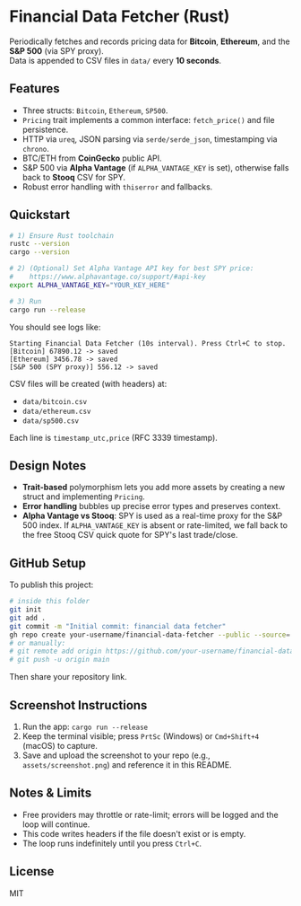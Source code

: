 # Financial Data Fetcher (Rust)

Periodically fetches and records pricing data for **Bitcoin**, **Ethereum**, and the **S&P 500** (via SPY proxy).  
Data is appended to CSV files in `data/` every **10 seconds**.

## Features
- Three structs: `Bitcoin`, `Ethereum`, `SP500`.
- `Pricing` trait implements a common interface: `fetch_price()` and file persistence.
- HTTP via `ureq`, JSON parsing via `serde/serde_json`, timestamping via `chrono`.
- BTC/ETH from **CoinGecko** public API.
- S&P 500 via **Alpha Vantage** (if `ALPHA_VANTAGE_KEY` is set), otherwise falls back to **Stooq** CSV for SPY.
- Robust error handling with `thiserror` and fallbacks.

## Quickstart

```bash
# 1) Ensure Rust toolchain
rustc --version
cargo --version

# 2) (Optional) Set Alpha Vantage API key for best SPY price:
#    https://www.alphavantage.co/support/#api-key
export ALPHA_VANTAGE_KEY="YOUR_KEY_HERE"

# 3) Run
cargo run --release
```

You should see logs like:

```
Starting Financial Data Fetcher (10s interval). Press Ctrl+C to stop.
[Bitcoin] 67890.12 -> saved
[Ethereum] 3456.78 -> saved
[S&P 500 (SPY proxy)] 556.12 -> saved
```

CSV files will be created (with headers) at:
- `data/bitcoin.csv`
- `data/ethereum.csv`
- `data/sp500.csv`

Each line is `timestamp_utc,price` (RFC 3339 timestamp).

## Design Notes

- **Trait-based** polymorphism lets you add more assets by creating a new struct and implementing `Pricing`.
- **Error handling** bubbles up precise error types and preserves context.
- **Alpha Vantage vs Stooq**: SPY is used as a real-time proxy for the S&P 500 index. If `ALPHA_VANTAGE_KEY` is
  absent or rate-limited, we fall back to the free Stooq CSV quick quote for SPY's last trade/close.

## GitHub Setup

To publish this project:

```bash
# inside this folder
git init
git add .
git commit -m "Initial commit: financial data fetcher"
gh repo create your-username/financial-data-fetcher --public --source=. --remote=origin --push
# or manually:
# git remote add origin https://github.com/your-username/financial-data-fetcher.git
# git push -u origin main
```

Then share your repository link.

## Screenshot Instructions

1. Run the app: `cargo run --release`
2. Keep the terminal visible; press `PrtSc` (Windows) or `Cmd+Shift+4` (macOS) to capture.
3. Save and upload the screenshot to your repo (e.g., `assets/screenshot.png`) and reference it in this README.

## Notes & Limits

- Free providers may throttle or rate-limit; errors will be logged and the loop will continue.
- This code writes headers if the file doesn't exist or is empty.
- The loop runs indefinitely until you press `Ctrl+C`.

## License
MIT
